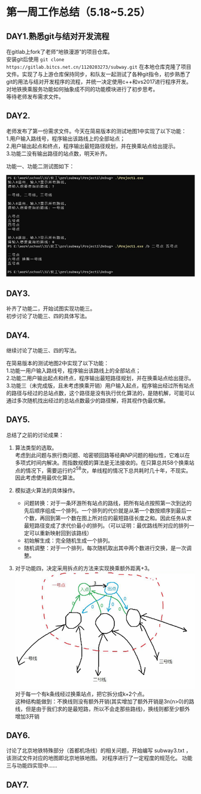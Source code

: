 # 第一周工作总结（5.18~5.25）

## DAY1.熟悉git与结对开发流程
在gitlab上fork了老师“地铁漫游”的项目仓库。\
安装git后使用 `git clone https://gitlab.bitcs.net.cn/1120203273/subway.git` 在本地仓库克隆了项目文件。实现了与上游仓库保持同步，和队友一起测试了各种git指令，初步熟悉了git的用法与结对开发程序的流程，并统一决定使用c++和vs2017进行程序开发。\
对地铁换乘服务功能如何抽象成不同的功能模块进行了初步思考。\
等待老师发布需求文件。

## DAY2.
老师发布了第一份需求文件。今天在简易版本的测试地图1中实现了以下功能：\
1.用户输入路线号，程序输出该路线上的全部站点；\
2.用户输出起点和终点，程序输出最短路径规划，并在换乘站点给出提示。\
3.功能二没有输出路径的站点数，明天补齐。
  

功能一、功能二测试图如下：

![功能一、功能二的暂时测试图](img/1.png)

## DAY3.

补齐了功能二，开始试图实现功能三。\
初步讨论了功能三、四的具体写法。

## DAY4.

继续讨论了功能三、四的写法。

在简易版本的测试地图2中实现了以下功能：\
1.功能一用户输入路线号，程序输出该路线上的全部站点；\
2.功能二用户输出起点和终点，程序输出最短路径规划，并在换乘站点给出提示。\
3.功能三（未完成版，且未考虑换乘开销）用户输入起点，程序输出经过所有站点的路径与经过的总站点数，这个路径是没有执行优化算法的，是随机解，可能可以通过多次随机找出经过的总站点数最少的路径解，将其视作伪最优解。

## DAY5.

总结了之前的讨论成果：

1. 算法类型的选取。\
   考虑到此问题与旅行商问题、哈密顿回路等经典NP问题的相似性，它难以在多项式时间内解决。而指数规模的算法是无法接收的。在只算总共58个换乘站点的情况下，需要运行约$2^{58}$次，单线程的情况下总共耗时几十年，不现实。因此考虑使用最优化算法。

2. 模拟退火算法的具体操作。
   + 问题转换：对于一条环游所有站点的路线，把所有站点按照第一次到达的先后顺序组成一个排列。一个排列的代价就是从第一个数按顺序到最后一个数，再回到第一个数在图上所对应的最短路径长度之和。因此任务从求最短路径变成了求代价最小的排列。（可以证明：最优路线所对应的排列一定可以重新映射回到该路线）
   + 初始解生成：完全随机生成一个排列。
   + 随机调整：对于一个排列，每次随机取出其中两个数进行交换，是一次调整。

3. 对于功能四，决定采用拆点的方法来实现换乘额外距离+3。\
   ![拆点示意图](img/2.png)\
   对于每一个有k条线经过换乘站点，把它拆分成k+2个点。\
   这种结构能做到：不换线则没有额外开销(其实增加了额外开销是3n(n>0)的路线，但是由于我们求的是最短路，所以不会走那些路线)，换线则都至少额外增加3开销

## DAY6.
讨论了北京地铁特殊部分（首都机场线）的相关问题，开始编写 subway3.txt ，该测试文件对应的地图即北京地铁地图。
对程序进行了一定程度的规范化。
功能三与功能四实现中......
## DAY7.
